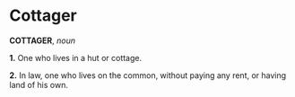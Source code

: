 # Cottager

**COTTAGER**, _noun_

**1.** One who lives in a hut or cottage.

**2.** In law, one who lives on the common, without paying any rent, or having land of his own.